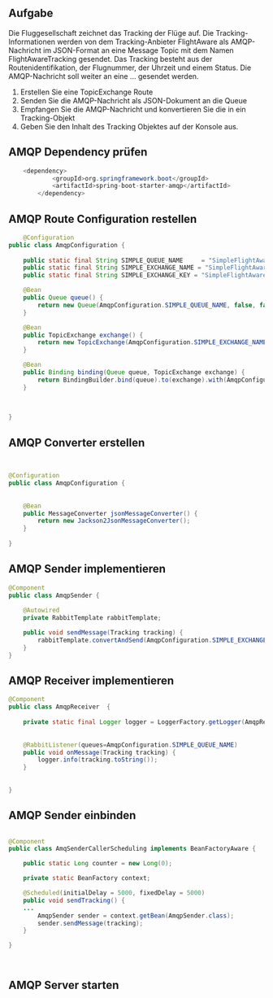 ## Aufgabe 

Die Fluggesellschaft zeichnet das Tracking der Flüge auf. Die Tracking-Informationen werden von dem Tracking-Anbieter FlightAware als AMQP-Nachricht im JSON-Format an eine Message Topic mit dem Namen FlightAwareTracking gesendet. Das Tracking besteht aus der Routenidentifikation, der Flugnummer, der Uhrzeit und einem Status. Die AMQP-Nachricht soll weiter an eine ... gesendet werden.

1. Erstellen Sie eine TopicExchange Route
2. Senden Sie die AMQP-Nachricht als JSON-Dokument an die Queue
3. Empfangen Sie die AMQP-Nachricht und konvertieren Sie die in ein Tracking-Objekt
4. Geben Sie den Inhalt des Tracking Objektes auf der Konsole aus.


## AMQP Dependency prüfen  

```java
	<dependency>
			<groupId>org.springframework.boot</groupId>
			<artifactId>spring-boot-starter-amqp</artifactId>
		</dependency>
```

## AMQP Route Configuration restellen   

```java
	@Configuration
public class AmqpConfiguration {
   
	public static final String SIMPLE_QUEUE_NAME 	 = "SimpleFlightAwareQueue";
    public static final String SIMPLE_EXCHANGE_NAME = "SimpleFlightAwareExchange";
    public static final String SIMPLE_EXCHANGE_KEY = "SimpleFlightAwareKey";

    @Bean
    public Queue queue() {
        return new Queue(AmqpConfiguration.SIMPLE_QUEUE_NAME, false, false,true);
    }

    @Bean
    public TopicExchange exchange() {
        return new TopicExchange(AmqpConfiguration.SIMPLE_EXCHANGE_NAME);
    }

    @Bean
    public Binding binding(Queue queue, TopicExchange exchange) {
        return BindingBuilder.bind(queue).to(exchange).with(AmqpConfiguration.SIMPLE_EXCHANGE_KEY);
    }

    
    
}
```

## AMQP Converter erstellen 

```java


@Configuration
public class AmqpConfiguration {
   
    
    @Bean
    public MessageConverter jsonMessageConverter() {
        return new Jackson2JsonMessageConverter();
    }
    
}
```

## AMQP Sender implementieren  

```java
@Component
public class AmqpSender {
	
    @Autowired
    private RabbitTemplate rabbitTemplate;

    public void sendMessage(Tracking tracking) {
        rabbitTemplate.convertAndSend(AmqpConfiguration.SIMPLE_EXCHANGE_NAME,AmqpConfiguration.SIMPLE_EXCHANGE_KEY , tracking);
    }
}
```

## AMQP Receiver implementieren  

```java
@Component
public class AmqpReceiver  {
	
	private static final Logger logger = LoggerFactory.getLogger(AmqpReceiver.class);
	
	   
    @RabbitListener(queues=AmqpConfiguration.SIMPLE_QUEUE_NAME)
	public void onMessage(Tracking tracking) {
	   	logger.info(tracking.toString());
	}
   
  
}
```


## AMQP Sender einbinden  

```java

@Component
public class AmqSenderCallerScheduling implements BeanFactoryAware {

	public static Long counter = new Long(0);

	private static BeanFactory context;

	@Scheduled(initialDelay = 5000, fixedDelay = 5000)
	public void sendTracking() {
	...
		AmqpSender sender = context.getBean(AmqpSender.class);
		sender.sendMessage(tracking);
	}

}

	
```


## AMQP Server starten   

```java
	
```